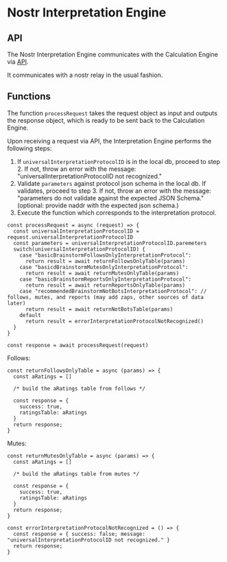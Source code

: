 # Nostr Interpretation Engine 

## API

The Nostr Interpretation Engine communicates with the Calculation Engine via [API](../../APIs/calculationInterpretationAPI.md).

It communicates with a nostr relay in the usual fashion.

## Functions

The function `processRequest` takes the request object as input and outputs the response object, which is ready to be sent back to the Calculation Engine.

Upon receiving a request via API, the Interpretation Engine performs the following steps:
1. If `universalInterpretationProtocolID` is in the local db, proceed to step 2. If not, throw an error with the message: "universalInterpretationProtocolID not recognized."
2. Validate `parameters` against protocol json schema in the local db. If validates, proceed to step 3. If not, throw an error with the message: "parameters do not validate against the expected JSON Schema." (optional: provide naddr with the expected json schema.)
3. Execute the function which corresponds to the interpretation protocol. 

```
const processRequest = async (request) => {
  const universalInterpretationProtocolID = request.universalInterpretationProtocolID
  const parameters = universalInterpretationProtocolID.paremeters
  switch(universalInterpretationProtocolID) {
    case "basicBrainstormFollowsOnlyInterpretationProtocol":
      return result = await returnFollowsOnlyTable(params)
    case "basicdBrainstormMutesOnlyInterpretationProtocol":
      return result = await returnMutesOnlyTable(params)
    case "basicBrainstormReportsOnlyInterpretationProtocol":
      return result = await returnReportsOnlyTable(params)    
    case "recommendedBrainstormNotBotsInterpretationProtocol": // follows, mutes, and reports (may add zaps, other sources of data later)
      return result = await returnNotBotsTable(params)    
    default
      return result = errorInterpretationProtocolNotRecognized()
  }
}

const response = await processRequest(request)
```

Follows:

```
const returnFollowsOnlyTable = async (params) => {
  const aRatings = []

  /* build the aRatings table from follows */

  const response = {
    success: true,
    ratingsTable: aRatings
  }
  return response;
} 
```

Mutes:

```
const returnMutesOnlyTable = async (params) => {
  const aRatings = []

  /* build the aRatings table from mutes */

  const response = {
    success: true,
    ratingsTable: aRatings
  }
  return response;
} 
```

```
const errorInterpretationProtocolNotRecognized = () => {
  const response = { success: false; message: "universalInterpretationProtocolID not recognized." }
  return response;
}
```
